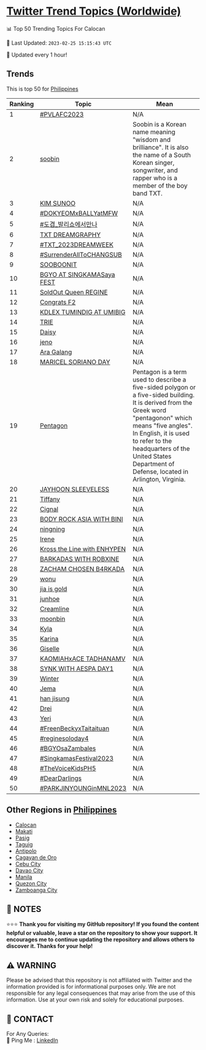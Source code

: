 [Twitter Trend Topics (Worldwide)](https://github.com/ErcinDedeoglu/Twitter-Trend-Topics)
==========


📊 Top 50 Trending Topics For Calocan

📆 Last Updated: `2023-02-25 15:15:43 UTC`

🔧 Updated every 1 hour!


## Trends

This is top 50 for [Philippines](</Philippines>)

| Ranking | Topic | Mean |
| ------- | ------------ | ------------ |
| 1 | [#PVLAFC2023](http://twitter.com/search?q=%23PVLAFC2023) | N/A |
| 2 | [soobin](http://twitter.com/search?q=soobin) | Soobin is a Korean name meaning "wisdom and brilliance". It is also the name of a South Korean singer, songwriter, and rapper who is a member of the boy band TXT. |
| 3 | [KIM SUNOO](http://twitter.com/search?q=KIM+SUNOO) | N/A |
| 4 | [#DOKYEOMxBALLYatMFW](http://twitter.com/search?q=%23DOKYEOMxBALLYatMFW) | N/A |
| 5 | [#도겸_발리쇼에서만나](http://twitter.com/search?q=%23%eb%8f%84%ea%b2%b8_%eb%b0%9c%eb%a6%ac%ec%87%bc%ec%97%90%ec%84%9c%eb%a7%8c%eb%82%98) | N/A |
| 6 | [TXT DREAMGRAPHY](http://twitter.com/search?q=TXT+DREAMGRAPHY) | N/A |
| 7 | [#TXT_2023DREAMWEEK](http://twitter.com/search?q=%23TXT_2023DREAMWEEK) | N/A |
| 8 | [#SurrenderAllToCHANGSUB](http://twitter.com/search?q=%23SurrenderAllToCHANGSUB) | N/A |
| 9 | [SOOBOONIT](http://twitter.com/search?q=SOOBOONIT) | N/A |
| 10 | [BGYO AT SINGKAMASaya FEST](http://twitter.com/search?q=BGYO+AT+SINGKAMASaya+FEST) | N/A |
| 11 | [SoldOut Queen REGINE](http://twitter.com/search?q=SoldOut+Queen+REGINE) | N/A |
| 12 | [Congrats F2](http://twitter.com/search?q=Congrats+F2) | N/A |
| 13 | [KDLEX TUMINDIG AT UMIBIG](http://twitter.com/search?q=KDLEX+TUMINDIG+AT+UMIBIG) | N/A |
| 14 | [TRIE](http://twitter.com/search?q=TRIE) | N/A |
| 15 | [Daisy](http://twitter.com/search?q=Daisy) | N/A |
| 16 | [jeno](http://twitter.com/search?q=jeno) | N/A |
| 17 | [Ara Galang](http://twitter.com/search?q=Ara+Galang) | N/A |
| 18 | [MARICEL SORIANO DAY](http://twitter.com/search?q=MARICEL+SORIANO+DAY) | N/A |
| 19 | [Pentagon](http://twitter.com/search?q=Pentagon) | Pentagon is a term used to describe a five-sided polygon or a five-sided building. It is derived from the Greek word "pentagonon" which means "five angles". In English, it is used to refer to the headquarters of the United States Department of Defense, located in Arlington, Virginia. |
| 20 | [JAYHOON SLEEVELESS](http://twitter.com/search?q=JAYHOON+SLEEVELESS) | N/A |
| 21 | [Tiffany](http://twitter.com/search?q=Tiffany) | N/A |
| 22 | [Cignal](http://twitter.com/search?q=Cignal) | N/A |
| 23 | [BODY ROCK ASIA WITH BINI](http://twitter.com/search?q=BODY+ROCK+ASIA+WITH+BINI) | N/A |
| 24 | [ningning](http://twitter.com/search?q=ningning) | N/A |
| 25 | [Irene](http://twitter.com/search?q=Irene) | N/A |
| 26 | [Kross the Line with ENHYPEN](http://twitter.com/search?q=Kross+the+Line+with+ENHYPEN) | N/A |
| 27 | [BARKADAS WITH ROBXINE](http://twitter.com/search?q=BARKADAS+WITH+ROBXINE) | N/A |
| 28 | [ZACHAM CHOSEN B4RKADA](http://twitter.com/search?q=ZACHAM+CHOSEN+B4RKADA) | N/A |
| 29 | [wonu](http://twitter.com/search?q=wonu) | N/A |
| 30 | [jia is gold](http://twitter.com/search?q=jia+is+gold) | N/A |
| 31 | [junhoe](http://twitter.com/search?q=junhoe) | N/A |
| 32 | [Creamline](http://twitter.com/search?q=Creamline) | N/A |
| 33 | [moonbin](http://twitter.com/search?q=moonbin) | N/A |
| 34 | [Kyla](http://twitter.com/search?q=Kyla) | N/A |
| 35 | [Karina](http://twitter.com/search?q=Karina) | N/A |
| 36 | [Giselle](http://twitter.com/search?q=Giselle) | N/A |
| 37 | [KAOMIAHxACE TADHANAMV](http://twitter.com/search?q=KAOMIAHxACE+TADHANAMV) | N/A |
| 38 | [SYNK WITH AESPA DAY1](http://twitter.com/search?q=SYNK+WITH+AESPA+DAY1) | N/A |
| 39 | [Winter](http://twitter.com/search?q=Winter) | N/A |
| 40 | [Jema](http://twitter.com/search?q=Jema) | N/A |
| 41 | [han jisung](http://twitter.com/search?q=han+jisung) | N/A |
| 42 | [Drei](http://twitter.com/search?q=Drei) | N/A |
| 43 | [Yeri](http://twitter.com/search?q=Yeri) | N/A |
| 44 | [#FreenBeckyxTaitaituan](http://twitter.com/search?q=%23FreenBeckyxTaitaituan) | N/A |
| 45 | [#reginesoloday4](http://twitter.com/search?q=%23reginesoloday4) | N/A |
| 46 | [#BGYOsaZambales](http://twitter.com/search?q=%23BGYOsaZambales) | N/A |
| 47 | [#SingkamasFestival2023](http://twitter.com/search?q=%23SingkamasFestival2023) | N/A |
| 48 | [#TheVoiceKidsPH5](http://twitter.com/search?q=%23TheVoiceKidsPH5) | N/A |
| 49 | [#DearDarlings](http://twitter.com/search?q=%23DearDarlings) | N/A |
| 50 | [#PARKJINYOUNGinMNL2023](http://twitter.com/search?q=%23PARKJINYOUNGinMNL2023) | N/A |



## Other Regions in [Philippines](</Philippines>)

* [Calocan](</Philippines/Calocan.md>)
* [Makati](</Philippines/Makati.md>)
* [Pasig](</Philippines/Pasig.md>)
* [Taguig](</Philippines/Taguig.md>)
* [Antipolo](</Philippines/Antipolo.md>)
* [Cagayan de Oro](</Philippines/Cagayan de Oro.md>)
* [Cebu City](</Philippines/Cebu City.md>)
* [Davao City](</Philippines/Davao City.md>)
* [Manila](</Philippines/Manila.md>)
* [Quezon City](</Philippines/Quezon City.md>)
* [Zamboanga City](</Philippines/Zamboanga City.md>)



## 📝 NOTES

⭐⭐⭐ **Thank you for visiting my GitHub repository! If you found the content helpful or valuable, leave a star on the repository to show your support. It encourages me to continue updating the repository and allows others to discover it. Thanks for your help!**


## ⚠️ WARNING

Please be advised that this repository is not affiliated with Twitter and the information provided is for informational purposes only. We are not responsible for any legal consequences that may arise from the use of this information. Use at your own risk and solely for educational purposes.


## 📨 CONTACT

 For Any Queries:  
            🏓 Ping Me : [LinkedIn](https://www.linkedin.com/in/ercindedeoglu/)
